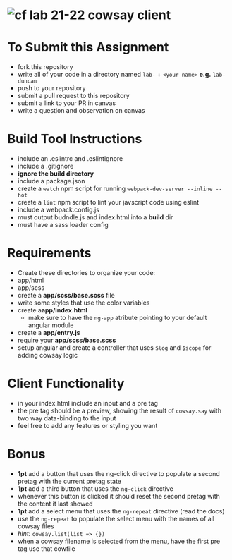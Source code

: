 ![cf](https://i.imgur.com/7v5ASc8.png) lab 21-22 cowsay client
======

# To Submit this Assignment
  * fork this repository
  * write all of your code in a directory named `lab-` + `<your name>` **e.g.** `lab-duncan`
  * push to your repository
  * submit a pull request to this repository
  * submit a link to your PR in canvas
  * write a question and observation on canvas

# Build Tool Instructions
* include an .eslintrc and .eslintignore
* include a .gitignore
 * **ignore the build directory**
* include a package.json
 * create a `watch` npm script for running `webpack-dev-server --inline --hot`
 * create a `lint` npm script to lint your javscript code using eslint
* include a webpack.config.js
 * must output budndle.js and index.html into a **build** dir
 * must have a sass loader config

# Requirements
* Create these directories to organize your code:
 * app/html
 * app/scss
* create a **app/scss/base.scss** file
 * write some styles that use the color variables
* create a**app/index.html**
  * make sure to have the `ng-app` atribute pointing to your default angular module
* create a **app/entry.js**
 * require your **app/scss/base.scss**
 * setup angular and create a controller that uses `$log` and `$scope` for adding cowsay logic

# Client Functionality
* in your index.html include an input and a pre tag
 * the pre tag should be a preview, showing the result of `cowsay.say` with two way data-binding to the input
 * feel free to add any features or styling you want

# Bonus
* **1pt** add a button that uses the ng-click directive to populate a second pretag with the current pretag state
* **1pt** add a third button that uses the `ng-click` directive
 * whenever this button is clicked it should reset the second pretag with the content it last showed
* **1pt** add a select menu that uses the `ng-repeat` directive (read the docs)
 * use the `ng-repeat` to populate the select menu with the names of all cowsay files
 * *hint:* `cowsay.list(list => {})`
 * when a cowsay filename is selected from the menu, have the first pre tag use that cowfile
